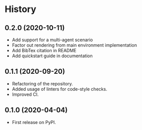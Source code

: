 # History

## 0.2.0 (2020-10-11)

* Add support for a multi-agent scenario
* Factor out rendering from main environment implementation
* Add BibTex citation in README
* Add quickstart guide in documentation

## 0.1.1 (2020-09-20)

* Refactoring of the repository.
* Added usage of linters for code-style checks.
* Improved CI.

## 0.1.0 (2020-04-04)

* First release on PyPI.

